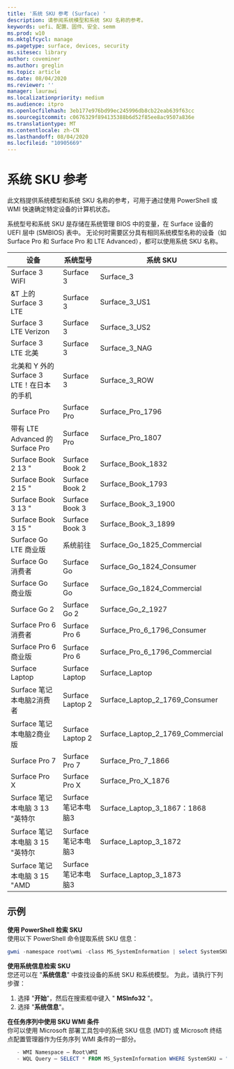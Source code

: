 ```yaml
---
title: '系统 SKU 参考 (Surface) '
description: 请参阅系统模型和系统 SKU 名称的参考。
keywords: uefi、配置、固件、安全、semm
ms.prod: w10
ms.mktglfcycl: manage
ms.pagetype: surface, devices, security
ms.sitesec: library
author: coveminer
ms.author: greglin
ms.topic: article
ms.date: 08/04/2020
ms.reviewer: ''
manager: laurawi
ms.localizationpriority: medium
ms.audience: itpro
ms.openlocfilehash: 3eb177e976bd99ec245996db8cb22eab639f63cc
ms.sourcegitcommit: c0676329f894135388b6d52f85ee8ac9507a836e
ms.translationtype: MT
ms.contentlocale: zh-CN
ms.lasthandoff: 08/04/2020
ms.locfileid: "10905669"
---
```

# 系统 SKU 参考

此文档提供系统模型和系统 SKU 名称的参考，可用于通过使用 PowerShell 或 WMI 快速确定特定设备的计算机状态。

系统型号和系统 SKU 是存储在系统管理 BIOS 中的变量，在 Surface 设备的 UEFI 层中 (SMBIOS) 表中。 无论何时需要区分具有相同系统模型名称的设备（如 Surface Pro 和 Surface Pro 和 LTE Advanced），都可以使用系统 SKU 名称。

| 设备   | 系统型号 | 系统 SKU       |
| ---------- | ----------- | -------------- |
| Surface 3 WiFI                                               | Surface 3        | Surface_3                        |
| &T 上的 Surface 3 LTE                                           | Surface 3        | Surface_3_US1                    |
| Surface 3 LTE Verizon                                        | Surface 3        | Surface_3_US2                    |
| Surface 3 LTE 北美                                  | Surface 3        | Surface_3_NAG                    |
| 北美和 Y 外的 Surface 3 LTE！在日本的手机 | Surface 3        | Surface_3_ROW                    |
| Surface Pro                                                  | Surface Pro      | Surface_Pro_1796                 |
| 带有 LTE Advanced 的 Surface Pro                                 | Surface Pro      | Surface_Pro_1807                 |
| Surface Book 2 13 "                                        | Surface Book 2   | Surface_Book_1832                |
| Surface Book 2 15 "                                        | Surface Book 2   | Surface_Book_1793                |
| Surface Book 3 13 "                                        | Surface Book 3   | Surface_Book_3_1900                |
| Surface Book 3 15 "                                        | Surface Book 3   | Surface_Book_3_1899
| Surface Go LTE 商业版 | 系统前往 | Surface_Go_1825_Commercial |
| Surface Go 消费者                                          | Surface Go       | Surface_Go_1824_Consumer         |
| Surface Go 商业版                                        | Surface Go       | Surface_Go_1824_Commercial       |
| Surface Go 2                                                 | Surface Go 2     | Surface_Go_2_1927                |
| Surface Pro 6 消费者                                       | Surface Pro 6    | Surface_Pro_6_1796_Consumer      |
| Surface Pro 6 商业版                                     | Surface Pro 6    | Surface_Pro_6_1796_Commercial    |
| Surface Laptop                                               | Surface Laptop   | Surface_Laptop                   |
| Surface 笔记本电脑2消费者                                    | Surface Laptop 2 | Surface_Laptop_2_1769_Consumer   |
| Surface 笔记本电脑2商业版                                  | Surface Laptop 2 | Surface_Laptop_2_1769_Commercial |
| Surface Pro 7                 | Surface Pro 7    | Surface_Pro_7_1866         |
| Surface Pro X                 | Surface Pro X    | Surface_Pro_X_1876         |
| Surface 笔记本电脑 3 13 "英特尔 | Surface 笔记本电脑3 | Surface_Laptop_3_1867：1868 |
| Surface 笔记本电脑 3 15 "英特尔 | Surface 笔记本电脑3 | Surface_Laptop_3_1872      |
| Surface 笔记本电脑 3 15 "AMD   | Surface 笔记本电脑3 | Surface_Laptop_3_1873      | 

## 示例 

**使用 PowerShell 检索 SKU**  
使用以下 PowerShell 命令提取系统 SKU 信息：

 ``` powershell  
gwmi -namespace root\wmi -class MS_SystemInformation | select SystemSKU 
```

**使用系统信息检索 SKU**  
您还可以在 "**系统信息**" 中查找设备的系统 SKU 和系统模型。 为此，请执行下列步骤：

1. 选择 "**开始**"，然后在搜索框中键入 " **MSInfo32** "。  
1. 选择 "**系统信息**"。

**在任务序列中使用 SKU WMI 条件**  
你可以使用 Microsoft 部署工具包中的系统 SKU 信息 (MDT) 或 Microsoft 终结点配置管理器作为任务序列 WMI 条件的一部分。

 ``` powershell  
    - WMI Namespace – Root\WMI
    - WQL Query – SELECT * FROM MS_SystemInformation WHERE SystemSKU = "Surface_Pro_1796"
 ``` 
